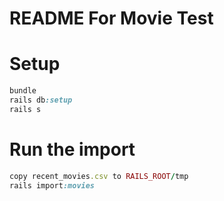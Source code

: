 # README For Movie Test

# Setup
```ruby
bundle
rails db:setup
rails s
```

# Run the import
```ruby
copy recent_movies.csv to RAILS_ROOT/tmp
rails import:movies
```

